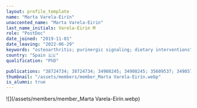 ```yaml
---
layout: profile_template
name: "Marta Varela-Eirín"
unaccented_name: "Marta Varela-Eirin"
last_name_initials: Varela-Eirin M
role: "PostDoc"
date_joined: "2019-11-01"
date_leaving: "2022-06-29"
keywords: "osteoarthritis; purinergic signaling; dietary interventions"
country: "Spain 🇪🇸"
qualification: "PhD"

publications: "38724734; 38724734; 34908245; 34908245; 35609537; 34985783; 34985783; 35609537; 33911261; 33823141; 33823141; 33911261; 32800659; 32800659"
thumbnail: "/assets/members/member_Marta Varela-Eirín.webp"
is_alumni: true
---
```


 ![](/assets/members/member_Marta Varela-Eirín.webp)

 